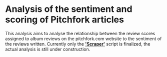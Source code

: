 # Analysis of the sentiment and scoring of Pitchfork articles
This analysis aims to analyse the relationship between the review scores assigned to album reviews on the pitchfork.com website to the sentiment of the reviews written.
Currently only the **['Scraper'](scraper.RMD)** script is finalized, the actual analysis is still under construction.
